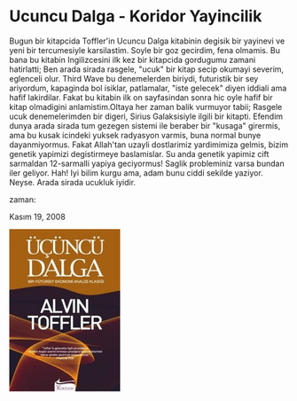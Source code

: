 # Ucuncu Dalga - Koridor Yayincilik
Bugun bir kitapcida Toffler'in Ucuncu Dalga kitabinin degisik bir yayinevi ve yeni bir tercumesiyle karsilastim. Soyle bir goz gecirdim, fena olmamis. Bu bana bu kitabin Ingilizcesini ilk kez bir kitapcida gordugumu zamani hatirlatti; Ben arada sirada rasgele, "ucuk" bir kitap secip okumayi severim, eglenceli olur. Third Wave bu denemelerden biriydi, futuristik bir sey ariyordum, kapaginda bol isiklar, patlamalar, "iste gelecek" diyen iddiali ama hafif lakirdilar. Fakat bu kitabin ilk on sayfasindan sonra hic oyle hafif bir kitap olmadigini anlamistim.Oltaya her zaman balik vurmuyor tabii; Rasgele ucuk denemelerimden bir digeri, Sirius Galaksisiyle ilgili bir kitapti. Efendim dunya arada sirada tum gezegen sistemi ile beraber bir "kusaga" girermis, ama bu kusak icindeki yuksek radyasyon varmis, buna normal bunye dayanmiyormus. Fakat Allah'tan  uzayli dostlarimiz  yardimimiza gelmis, bizim genetik yapimizi degistirmeye baslamislar. Su anda genetik yapimiz cift sarmaldan 12-sarmalli yapiya geciyormus! Saglik probleminiz varsa bundan iler geliyor. Hah! Iyi bilim kurgu ama, adam bunu ciddi sekilde yaziyor. Neyse. Arada sirada ucukluk iyidir.







zaman:

Kasım 19, 2008










![](9789944983655.jpg)

